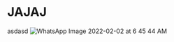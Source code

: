 # JAJAJ
asdasd
![WhatsApp Image 2022-02-02 at 6 45 44 AM](https://user-images.githubusercontent.com/110380160/182104243-33b48c14-eba2-4359-87d2-fa9f974090dc.jpeg)
